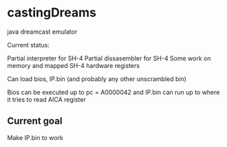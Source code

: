 # castingDreams
java dreamcast emulator

Current status:

Partial interpreter for SH-4
Partial dissasembler for SH-4
Some work on memory and mapped SH-4 hardware registers

Can load bios, IP.bin (and probably any other unscrambled bin)

Bios can be executed up to pc = A0000042
and IP.bin can run up to where it tries to read AICA register

Current goal
------------
Make IP.bin to work

